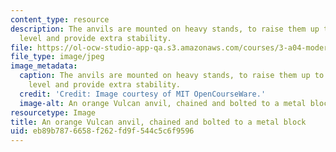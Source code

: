 ```yaml
---
content_type: resource
description: The anvils are mounted on heavy stands, to raise them up to a comfortable
  level and provide extra stability.
file: https://ol-ocw-studio-app-qa.s3.amazonaws.com/courses/3-a04-modern-blacksmithing-and-physical-metallurgy-fall-2008/eb89b7876658f262fd9f544c5c6f9596_006.jpg
file_type: image/jpeg
image_metadata:
  caption: The anvils are mounted on heavy stands, to raise them up to a comfortable
    level and provide extra stability.
  credit: 'Credit: Image courtesy of MIT OpenCourseWare.'
  image-alt: An orange Vulcan anvil, chained and bolted to a metal block.
resourcetype: Image
title: An orange Vulcan anvil, chained and bolted to a metal block
uid: eb89b787-6658-f262-fd9f-544c5c6f9596
---
```

